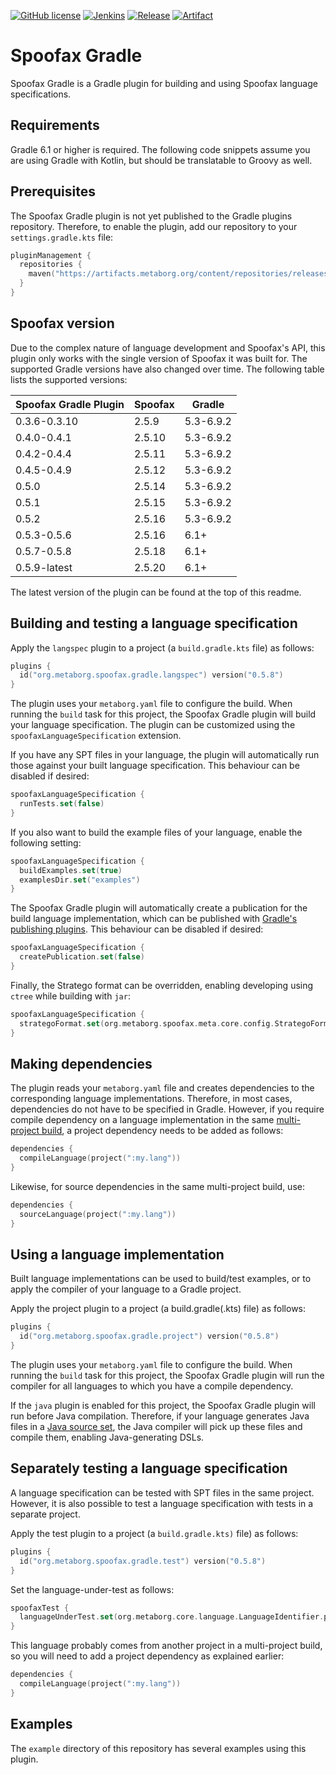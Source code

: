 [![GitHub license](https://img.shields.io/github/license/metaborg/spoofax.gradle)](https://github.com/metaborg/spoofax.gradle/blob/master/LICENSE)
[![Jenkins](https://img.shields.io/jenkins/build/https/buildfarm.metaborg.org/job/metaborg/job/spoofax.gradle/job/master)](https://buildfarm.metaborg.org/job/metaborg/job/spoofax.gradle/job/master/lastBuild)
[![Release](https://img.shields.io/nexus/public/org.metaborg/spoofax.gradle?server=https%3A%2F%2Fartifacts.metaborg.org%2F&label=latest&color=brightgreen)](https://artifacts.metaborg.org/content/repositories/releases/org/metaborg/spoofax.gradle/)
[![Artifact](https://img.shields.io/maven-metadata/v?label=gradle.config&metadataUrl=https%3A%2F%2Fartifacts.metaborg.org%2Fcontent%2Frepositories%2Freleases%2Forg%2Fmetaborg%2Fspoofax.gradle%2Fmaven-metadata.xml)](https://mvnrepository.com/artifact/org.metaborg/spoofax.gradle?repo=metaborg-releases)

# Spoofax Gradle
Spoofax Gradle is a Gradle plugin for building and using Spoofax language specifications.

## Requirements
Gradle 6.1 or higher is required.
The following code snippets assume you are using Gradle with Kotlin, but should be translatable to Groovy as well.

## Prerequisites
The Spoofax Gradle plugin is not yet published to the Gradle plugins repository.
Therefore, to enable the plugin, add our repository to your `settings.gradle.kts` file:

```kotlin
pluginManagement {
  repositories {
    maven("https://artifacts.metaborg.org/content/repositories/releases/")
  }
}
```

## Spoofax version
Due to the complex nature of language development and Spoofax's API, this plugin only works with the single version of Spoofax it was built for.
The supported Gradle versions have also changed over time.
The following table lists the supported versions:

| Spoofax Gradle Plugin | Spoofax | Gradle    |
|-----------------------|---------|-----------|
| 0.3.6-0.3.10          | 2.5.9   | 5.3-6.9.2 |
| 0.4.0-0.4.1           | 2.5.10  | 5.3-6.9.2 |
| 0.4.2-0.4.4           | 2.5.11  | 5.3-6.9.2 |
| 0.4.5-0.4.9           | 2.5.12  | 5.3-6.9.2 |
| 0.5.0                 | 2.5.14  | 5.3-6.9.2 |
| 0.5.1                 | 2.5.15  | 5.3-6.9.2 |
| 0.5.2                 | 2.5.16  | 5.3-6.9.2 |
| 0.5.3-0.5.6           | 2.5.16  | 6.1+      |
| 0.5.7-0.5.8           | 2.5.18  | 6.1+      |
| 0.5.9-latest          | 2.5.20  | 6.1+      |

The latest version of the plugin can be found at the top of this readme.

## Building and testing a language specification
Apply the `langspec` plugin to a project (a `build.gradle.kts` file) as follows:

```kotlin
plugins {
  id("org.metaborg.spoofax.gradle.langspec") version("0.5.8")
}
```

The plugin uses your `metaborg.yaml` file to configure the build.
When running the `build` task for this project, the Spoofax Gradle plugin will build your language specification.
The plugin can be customized using the `spoofaxLanguageSpecification` extension.

If you have any SPT files in your language, the plugin will automatically run those against your built language specification.
This behaviour can be disabled if desired:

```kotlin
spoofaxLanguageSpecification {
  runTests.set(false)
}
```

If you also want to build the example files of your language, enable the following setting:

```kotlin
spoofaxLanguageSpecification {
  buildExamples.set(true)
  examplesDir.set("examples")
}
```

The Spoofax Gradle plugin will automatically create a publication for the build language implementation, which can be published with [Gradle's publishing plugins](https://docs.gradle.org/current/userguide/publishing_setup.html#publishing_overview).
This behaviour can be disabled if desired:

```kotlin
spoofaxLanguageSpecification {
  createPublication.set(false)
}
```

Finally, the Stratego format can be overridden, enabling developing using `ctree` while building with `jar`:

```kotlin
spoofaxLanguageSpecification {
  strategoFormat.set(org.metaborg.spoofax.meta.core.config.StrategoFormat.jar)
}
```

## Making dependencies
The plugin reads your `metaborg.yaml` file and creates dependencies to the corresponding language implementations.
Therefore, in most cases, dependencies do not have to be specified in Gradle.
However, if you require compile dependency on a language implementation in the same [multi-project build](https://docs.gradle.org/current/userguide/multi_project_builds.html), a project dependency needs to be added as follows:

```kotlin
dependencies {
  compileLanguage(project(":my.lang"))
}
```

Likewise, for source dependencies in the same multi-project build, use:

```kotlin
dependencies {
  sourceLanguage(project(":my.lang"))
}
```

## Using a language implementation
Built language implementations can be used to build/test examples, or to apply the compiler of your language to a Gradle project.

Apply the project plugin to a project (a build.gradle(.kts) file) as follows:

```kotlin
plugins {
  id("org.metaborg.spoofax.gradle.project") version("0.5.8")
}
```

The plugin uses your `metaborg.yaml` file to configure the build.
When running the `build` task for this project, the Spoofax Gradle plugin will run the compiler for all languages to which you have a compile dependency.

If the `java` plugin is enabled for this project, the Spoofax Gradle plugin will run before Java compilation.
Therefore, if your language generates Java files in a [Java source set](https://docs.gradle.org/current/userguide/java_plugin.html#source_sets), the Java compiler will pick up these files and compile them, enabling Java-generating DSLs.

## Separately testing a language specification
A language specification can be tested with SPT files in the same project.
However, it is also possible to test a language specification with tests in a separate project.

Apply the test plugin to a project (a `build.gradle.kts)` file) as follows:

```kotlin
plugins {
  id("org.metaborg.spoofax.gradle.test") version("0.5.8")
}
```

Set the language-under-test as follows:

```kotlin
spoofaxTest {
  languageUnderTest.set(org.metaborg.core.language.LanguageIdentifier.parse("org.example:my.lang:0.1.0-SNAPSHOT"))
}
```

This language probably comes from another project in a multi-project build, so you will need to add a project dependency as explained earlier:

```kotlin
dependencies {
  compileLanguage(project(":my.lang"))
}
```

## Examples
The `example` directory of this repository has several examples using this plugin.
